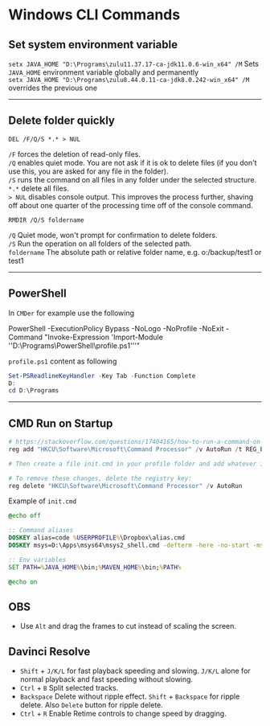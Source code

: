 # Windows CLI Commands

## Set system environment variable

`setx JAVA_HOME "D:\Programs\zulu11.37.17-ca-jdk11.0.6-win_x64" /M` Sets `JAVA_HOME` environment variable globally and permanently  
`setx JAVA_HOME "D:\Programs\zulu8.44.0.11-ca-jdk8.0.242-win_x64" /M` overrides the previous one

---
## Delete folder quickly

`DEL /F/Q/S *.* > NUL`

`/F` forces the deletion of read-only files.  
`/Q` enables quiet mode. You are not ask if it is ok to delete files (if you don't use this, you are asked for any file in the folder).  
`/S` runs the command on all files in any folder under the selected structure.  
`*.*` delete all files.  
`> NUL` disables console output. This improves the process further, shaving off about one quarter of the processing time off of the console command.

`RMDIR /Q/S foldername`

`/Q` Quiet mode, won't prompt for confirmation to delete folders.  
`/S` Run the operation on all folders of the selected path.  
`foldername` The absolute path or relative folder name, e.g. o:/backup/test1 or test1

---
## PowerShell

In `CMDer` for example use the following

PowerShell -ExecutionPolicy Bypass -NoLogo -NoProfile -NoExit -Command "Invoke-Expression 'Import-Module ''D:\Programs\PowerShell\profile.ps1'''"

`profile.ps1` content as following

```powershell
Set-PSReadlineKeyHandler -Key Tab -Function Complete
D:
cd D:\Programs
```

---
## CMD Run on Startup

```powershell
# https://stackoverflow.com/questions/17404165/how-to-run-a-command-on-command-prompt-startup-in-windows/17405182
reg add "HKCU\Software\Microsoft\Command Processor" /v AutoRun /t REG_EXPAND_SZ /d "%"USERPROFILE"%\init.cmd" /f

# Then create a file init.cmd in your profile folder and add whatever in it

# To remove these changes, delete the registry key:
reg delete "HKCU\Software\Microsoft\Command Processor" /v AutoRun
```

Example of `init.cmd`

```cmd
@echo off

:: Command aliases
DOSKEY alias=code %USERPROFILE%\Dropbox\alias.cmd
DOSKEY msys=D:\Apps\msys64\msys2_shell.cmd -defterm -here -no-start -msys2

:: Env variables
SET PATH=%JAVA_HOME%\bin;%MAVEN_HOME%\bin;%PATH%

@echo on
```

## OBS

- Use `Alt` and drag the frames to cut instead of scaling the screen.

## Davinci Resolve

- `Shift` + `J/K/L` for fast playback speeding and slowing. `J/K/L` alone for normal playback and fast speeding without slowing.
- `Ctrl` + `B` Split selected tracks.
- `Backspace` Delete without ripple effect. `Shift` + `Backspace` for ripple delete. Also `Delete` button for ripple delete.
- `Ctrl` + `R` Enable Retime controls to change speed by dragging.
